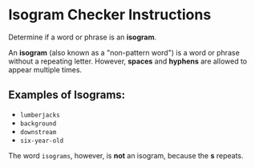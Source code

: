 # Isogram Checker Instructions

Determine if a word or phrase is an **isogram**.

An **isogram** (also known as a "non-pattern word") is a word or phrase without a repeating letter. However, **spaces** and **hyphens** are allowed to appear multiple times.

## Examples of Isograms:

- `lumberjacks`
- `background`
- `downstream`
- `six-year-old`

The word `isograms`, however, is **not** an isogram, because the **s** repeats.

